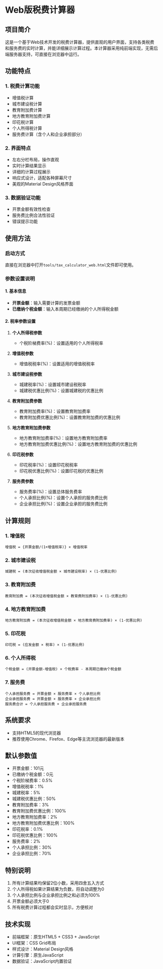 # Web版税费计算器

## 项目简介
这是一个基于Web技术开发的税费计算器，提供直观的用户界面，支持各类税费和服务费的实时计算，并能详细展示计算过程。本计算器采用纯前端实现，无需后端服务器支持，可直接在浏览器中运行。

## 功能特点

### 1. 税费计算功能
- 增值税计算
- 城市建设税计算
- 教育附加费计算
- 地方教育附加费计算
- 印花税计算
- 个人所得税计算
- 服务费计算（含个人和企业承担部分）

### 2. 界面特点
- 左右分栏布局，操作直观
- 实时计算结果显示
- 详细的计算过程展示
- 响应式设计，适配各种屏幕尺寸
- 美观的Material Design风格界面

### 3. 数据验证功能
- 开票金额有效性检查
- 服务费比例合法性验证
- 错误提示功能

## 使用方法

### 启动方式
直接在浏览器中打开`tools/tax_calculator_web.html`文件即可使用。

### 参数设置说明

#### 1. 基本信息
- **开票金额**：输入需要计算的发票金额
- **已缴纳个税金额**：输入本周期已经缴纳的个人所得税金额

#### 2. 税率参数设置
1. **个人所得税参数**
   - 个税阶梯费率(%)：设置适用的个人所得税率

2. **增值税参数**
   - 增值税税率(%)：设置适用的增值税税率

3. **城市建设税参数**
   - 城建税率(%)：设置城市建设税税率
   - 城建税优惠比例(%)：设置城建税的优惠比例

4. **教育附加费参数**
   - 教育附加费率(%)：设置教育附加费率
   - 教育附加费优惠比例(%)：设置教育附加费的优惠比例

5. **地方教育附加费参数**
   - 地方教育附加费率(%)：设置地方教育附加费率
   - 地方教育附加费优惠比例(%)：设置地方教育附加费的优惠比例

6. **印花税参数**
   - 印花税率(%)：设置印花税税率
   - 印花税优惠比例(%)：设置印花税的优惠比例

7. **服务费参数**
   - 服务费率(%)：设置总体服务费率
   - 个人承担比例(%)：设置个人承担的服务费比例
   - 企业承担比例(%)：设置企业承担的服务费比例

## 计算规则

### 1. 增值税
```
增值税 = {开票金额/(1+增值税率)} × 增值税率
```

### 2. 城市建设税
```
城建税 = (本次征收增值税金额 × 城市建设税率) × (1-优惠比例)
```

### 3. 教育附加费
```
教育附加费 = (本次征收增值税金额 × 教育费附加费率) × (1-优惠比例)
```

### 4. 地方教育附加费
```
地方教育附加费 = (本次征收增值税金额 × 地方教育费附加费率) × (1-优惠比例)
```

### 5. 印花税
```
印花税 = (应发金额 × 税率) × (1-优惠比例)
```

### 6. 个人所得税
```
个税金额 = (开票金额-增值税) × 个税费率 - 本周期已缴纳个税金额
```

### 7. 服务费
```
个人承担服务费 = 开票金额 × 服务费率 × 个人承担比例
企业承担服务费 = 开票金额 × 服务费率 × 企业承担比例
服务费合计 = 个人承担服务费 + 企业承担服务费
```

## 系统要求
- 支持HTML5的现代浏览器
- 推荐使用Chrome、Firefox、Edge等主流浏览器的最新版本

## 默认参数值
- 开票金额：101元
- 已缴纳个税金额：0元
- 个税阶梯费率：0.5%
- 增值税税率：1%
- 城建税率：5%
- 城建税优惠比例：50%
- 教育附加费率：3%
- 教育附加费优惠比例：100%
- 地方教育附加费率：2%
- 地方教育附加费优惠比例：100%
- 印花税率：0.1%
- 印花税优惠比例：100%
- 服务费率：2%
- 个人承担比例：30%
- 企业承担比例：70%

## 特别说明
1. 所有计算结果均保留2位小数，采用四舍五入方式
2. 个人所得税如果计算结果为负数，将自动调整为0
3. 个人承担比例与企业承担比例之和必须为100%
4. 开票金额必须大于0
5. 所有税费计算过程都会实时显示，方便核对

## 技术实现
- 前端框架：原生HTML5 + CSS3 + JavaScript
- UI框架：CSS Grid布局
- 样式设计：Material Design风格
- 计算引擎：原生JavaScript
- 数据验证：JavaScript内置验证
